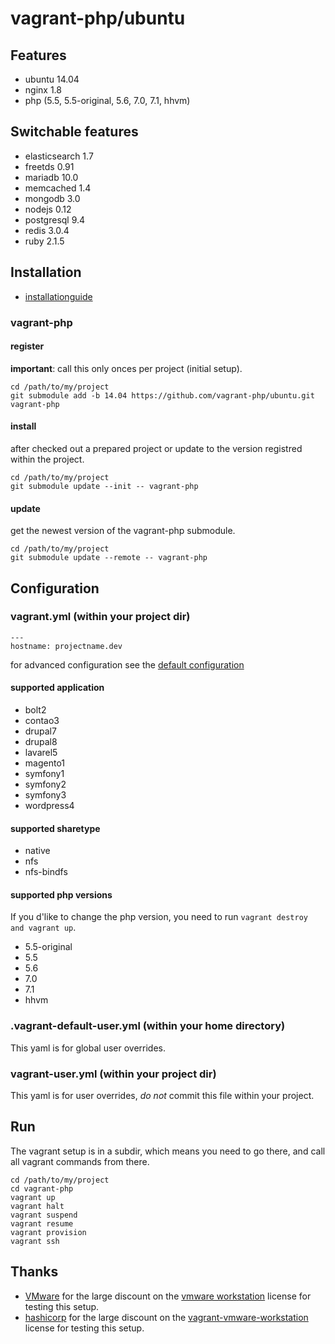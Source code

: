 # vagrant-php/ubuntu

## Features

 * ubuntu 14.04
 * nginx 1.8
 * php (5.5, 5.5-original, 5.6, 7.0, 7.1, hhvm)

## Switchable features

 * elasticsearch 1.7
 * freetds 0.91
 * mariadb 10.0
 * memcached 1.4
 * mongodb 3.0
 * nodejs 0.12
 * postgresql 9.4
 * redis 3.0.4
 * ruby 2.1.5

## Installation

 * [installationguide][1]

### vagrant-php

#### register

**important**: call this only onces per project (initial setup).

```{.sh}
cd /path/to/my/project
git submodule add -b 14.04 https://github.com/vagrant-php/ubuntu.git vagrant-php
```

#### install

after checked out a prepared project or update to the version registred within the project.

```{.sh}
cd /path/to/my/project
git submodule update --init -- vagrant-php
```

#### update

get the newest version of the vagrant-php submodule.

```{.sh}
cd /path/to/my/project
git submodule update --remote -- vagrant-php
```

## Configuration

### vagrant.yml (within your project dir)

```{.yml}
---
hostname: projectname.dev
```

for advanced configuration see the [default configuration][2]

#### supported application

 * bolt2
 * contao3
 * drupal7
 * drupal8
 * lavarel5
 * magento1
 * symfony1
 * symfony2
 * symfony3
 * wordpress4

#### supported sharetype

 * native
 * nfs
 * nfs-bindfs

#### supported php versions

If you d'like to change the php version, you need to run `vagrant destroy and vagrant up`.

 * 5.5-original
 * 5.5
 * 5.6
 * 7.0
 * 7.1
 * hhvm

### .vagrant-default-user.yml (within your home directory)

This yaml is for global user overrides.

### vagrant-user.yml (within your project dir)

This yaml is for user overrides, *do not* commit this file within your project.

## Run

The vagrant setup is in a subdir, which means you need to go there, and call all vagrant commands from there.

```{.sh}
cd /path/to/my/project
cd vagrant-php
vagrant up
vagrant halt
vagrant suspend
vagrant resume
vagrant provision
vagrant ssh
```

## Thanks

 * [VMware][3] for the large discount on the [vmware workstation][4] license for testing this setup.
 * [hashicorp][5] for the large discount on the [vagrant-vmware-workstation][6] license for testing this setup.

[1]: https://github.com/vagrant-php/doc
[2]: vagrant-default.yml
[3]: https://www.vmware.com
[4]: https://www.vmware.com/products/workstation/features.html
[5]: https://hashicorp.com
[6]: https://www.vagrantup.com/vmware#buy-now
